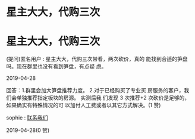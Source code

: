 # 星主大大，代购三次

# 星主大大，代购三次

(提问)匿名用户 : 星主大大，代购三次带看，两次砍价，真的 能找到合适的笋盘吗。现在群里也没有看到笋盘，有点疑 虑。

2019-04-28

回答：1.群里会加大笋盘推荐力度。 2.对于已经购买了专业买 房服务的客户，我们会单独推荐指定板块的房源。 实测后我 们发现 3 次推荐+2 次砍价是足够的，如果确实有特殊情况的可 以加付人工费或者以其它方式解决。(1 赞)

sophie : [联系我们](https://mp.weixin.qq.com/s/u_KkiolB_W4HIj7NvLOj3g)

2019-04-28(0 赞)